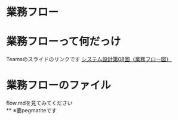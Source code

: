 # 業務フロー

# 業務フローって何だっけ
Teamsのスライドのリンクです
[システム設計第08回（業務フロー図）](https://asojukustudent.sharepoint.com/sites/SD2DEF_abcc21/DocLib/%E3%82%B7%E3%82%B9%E3%83%86%E3%83%A0%E8%A8%AD%E8%A8%88%E7%AC%AC08%E5%9B%9E%EF%BC%88%E6%A5%AD%E5%8B%99%E3%83%95%E3%83%AD%E3%83%BC%E5%9B%B3%EF%BC%89.ppsx)  


# 業務フローのファイル
flow.mdを見てみてください  
** ※要pegmatiteです

